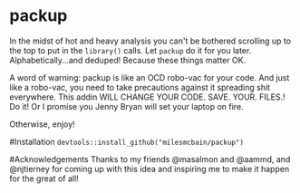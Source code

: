 # packup
In the midst of hot and heavy analysis you can't be bothered scrolling up to the top to put in the `library()` calls. Let `packup` do it for you later. Alphabetically...and deduped! Because these things matter OK. 

A word of warning: packup is like an OCD robo-vac for your code. And just like a robo-vac, you need to take precautions against it spreading shit everywhere. This addin WILL CHANGE YOUR CODE. SAVE. YOUR. FILES.! Do it! Or I promise you Jenny Bryan will set your laptop on fire.

Otherwise, enjoy!

#Installation
`devtools::install_github("milesmcbain/packup")`

#Acknowledgements
Thanks to my friends @masalmon and @aammd, and @njtierney for coming up with this idea and inspiring me to make it happen for the great of all!
